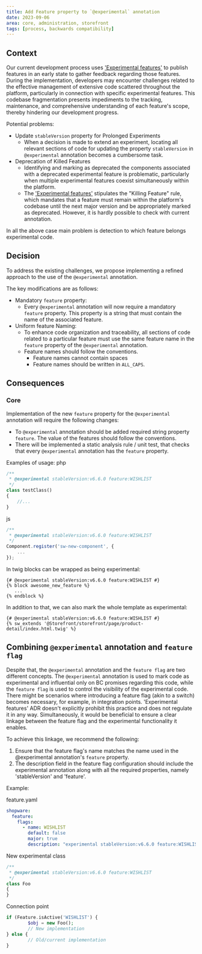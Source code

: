 ```yaml
---
title: Add Feature property to `@experimental` annotation
date: 2023-09-06
area: core, administration, storefront
tags: [process, backwards compatibility]
---
```


## Context
Our current development process uses ['Experimental features'](./2023-05-10-experimental-features.md) to publish features in an early state to gather feedback regarding those features.
During the implementation, developers may encounter challenges related to the effective management of extensive code scattered throughout the platform, particularly in connection with specific experimental features. This codebase fragmentation presents impediments to the tracking, maintenance, and comprehensive understanding of each feature's scope, thereby hindering our development progress.
 
Potential problems:
* Update `stableVersion` property for Prolonged Experiments
    * When a decision is made to extend an experiment, locating all relevant sections of code for updating the property `stableVersion` in `@experimental` annotation becomes a cumbersome task.
* Deprecation of Killed Features
    * Identifying and marking as deprecated the components associated with a deprecated experimental feature is problematic, particularly when multiple experimental features coexist simultaneously within the platform.
    * The ['Experimental features'](./2023-05-10-experimental-features.md) stipulates the "Killing Feature" rule, which mandates that a feature must remain within the platform's codebase until the next major version and be appropriately marked as deprecated. However, it is hardly possible to check with current annotation.

In all the above case main problem is detection to which feature belongs experimental code.

## Decision
To address the existing challenges, we propose implementing a refined approach to the use of the `@experimental` annotation. 

The key modifications are as follows:
* Mandatory `feature` property: 
  * Every `@experimental` annotation will now require a mandatory `feature` property. This property is a string that must contain the name of the associated feature.
* Uniform feature Naming: 
  * To enhance code organization and traceability, all sections of code related to a particular feature must use the same feature name in the `feature` property of the `@experimental` annotation.
  * Feature names should follow the conventions.
    * Feature names cannot contain spaces
    * Feature names should be written in `ALL_CAPS`.

## Consequences
### Core
Implementation of the new `feature` property for the `@experimental` annotation will require the following changes:
* To `@experimental` annotation should be added required string property `feature`. The value of the features should follow the conventions.
* There will be implemented a static analysis rule / unit test, that checks that every `@experimental` annotation has the `feature` property.

Examples of usage:
php
```php
/**
 * @experimental stableVersion:v6.6.0 feature:WISHLIST
 */
class testClass()
{
    //...
}
```
js
```js
/**
 * @experimental stableVersion:v6.6.0 feature:WISHLIST
 */
Component.register('sw-new-component', {
    ...
});
```

In twig blocks can be wrapped as being experimental:
```twig
{# @experimental stableVersion:v6.6.0 feature:WISHLIST #}
{% block awesome_new_feature %}
   ...
{% endblock %}

```

In addition to that, we can also mark the whole template as experimental:
```twig
{# @experimental stableVersion:v6.6.0 feature:WISHLIST #}
{% sw_extends '@Storefront/storefront/page/product-detail/index.html.twig' %}
```

## Combining `@experimental` annotation and `feature flag` 

Despite that, the `@experimental` annotation and the `feature flag` are two different concepts.  The `@experimental` annotation is used to mark code as experimental and influential only on BC promises regarding this code, while the `feature flag` is used to control the visibility of the experimental code.
There might be scenarios where introducing a feature flag (akin to a switch) becomes necessary, for example, in integration points. 'Experimental features' ADR doesn't explicitly prohibit this practice and does not regulate it in any way. Simultaneously, it would be beneficial to ensure a clear linkage between the feature flag and the experimental functionality it enables.

To achieve this linkage, we recommend the following:
1. Ensure that the feature flag's name matches the name used in the @experimental annotation's `feature` property.
2. The description field in the feature flag configuration should include the experimental annotation along with all the required properties, namely 'stableVersion' and 'feature'.  

Example:

feature.yaml
```yaml
shopware:
  feature:
    flags:
      - name: WISHLIST
        default: false
        major: true
        description: "experimental stableVersion:v6.6.0 feature:WISHLIST"
```
New experimental class
```php
/**
 * @experimental stableVersion:v6.6.0 feature:WISHLIST
 */
class Foo
{
}
```
Connection point
```php
if (Feature.isActive('WISHLIST') {
        $obj = new Foo();
        // New implementation
} else {
        // Old/current implementation
}
```
